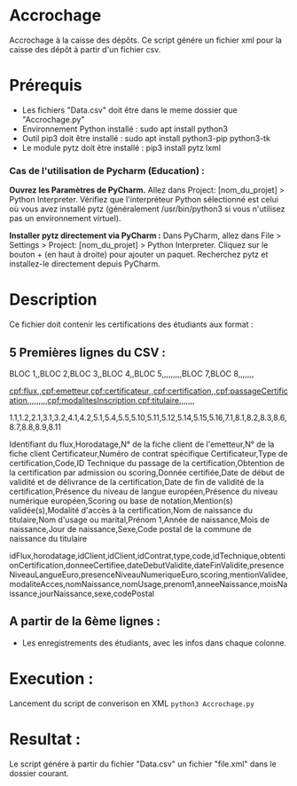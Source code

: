 # Accrochage
Accrochage à la caisse des dépôts. Ce script génére un fichier xml pour la caisse des dépôt à partir d'un fichier csv.

# Prérequis
* Les fichiers "Data.csv" doit être dans le meme dossier que "Accrochage.py"
* Environnement Python installé : sudo apt install python3
* Outil pip3 doit être installé : sudo apt install python3-pip python3-tk
* Le module pytz doit être installé : pip3 install pytz lxml 

### Cas de l'utilisation de Pycharm (Education) :

**Ouvrez les Paramètres de PyCharm.**
Allez dans Project: [nom_du_projet] > Python Interpreter.
Vérifiez que l'interpréteur Python sélectionné est celui où vous avez installé pytz (généralement /usr/bin/python3 si vous n'utilisez pas un environnement virtuel).

**Installer pytz directement via PyCharm :**
Dans PyCharm, allez dans File > Settings > Project: [nom_du_projet] > Python Interpreter.
Cliquez sur le bouton + (en haut à droite) pour ajouter un paquet.
Recherchez pytz et installez-le directement depuis PyCharm.


# Description 
Ce fichier doit contenir les certifications des étudiants aux format : 

## 5 Premières lignes du CSV :

BLOC 1,,BLOC 2,BLOC 3,,BLOC 4,,BLOC 5,,,,,,,,,BLOC 7,BLOC 8,,,,,,,

<cpf:flux>,,<cpf:emetteur>,<cpf:certificateur>,,<cpf:certification>,,<cpf:passageCertification>,,,,,,,,,<cpf:modalitesInscription>,<cpf:titulaire>,,,,,,,

1.1,1.2,2.1,3.1,3.2,4.1,4.2,5.1,5.4,5.5,5.10,5.11,5.12,5.14,5.15,5.16,7.1,8.1,8.2,8.3,8.6,8.7,8.8,8.9,8.11

Identifiant du flux,Horodatage,N° de la fiche client de l'emetteur,N° de la fiche client Certificateur,Numéro de contrat spécifique Certificateur,Type de certification,Code,ID Technique du passage de la certification,Obtention de la certification par admission ou scoring,Donnée certifiée,Date de début de validité et de délivrance de la certification,Date de fin de validité de la certification,Présence du niveau de langue européen,Présence du niveau numérique européen,Scoring ou base de notation,Mention(s) validée(s),Modalité d'accès à la certification,Nom de naissance du titulaire,Nom d'usage ou marital,Prénom 1,Année de naissance,Mois de naissance,Jour de naissance,Sexe,Code postal de la commune de naissance du titulaire

idFlux,horodatage,idClient,idClient,idContrat,type,code,idTechnique,obtentionCertification,donneeCertifiee,dateDebutValidite,dateFinValidite,presenceNiveauLangueEuro,presenceNiveauNumeriqueEuro,scoring,mentionValidee,modaliteAcces,nomNaissance,nomUsage,prenom1,anneeNaissance,moisNaissance,jourNaissance,sexe,codePostal

## A partir de la 6ème lignes :

* Les enregistrements des étudiants, avec les infos dans chaque colonne.

# Execution :
Lancement du script de converison en XML
`python3 Accrochage.py`

# Resultat :
Le script génére à partir du fichier "Data.csv" un fichier "file.xml" dans le dossier courant.
